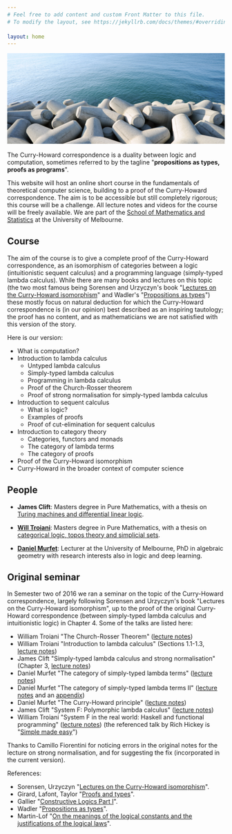 ```yaml
---
# Feel free to add content and custom Front Matter to this file.
# To modify the layout, see https://jekyllrb.com/docs/themes/#overriding-theme-defaults

layout: home
---
```


![Ocean and concrete](water-cut.png?w=1740&h=724&fit=crop&crop=center&auto=format)

The Curry-Howard correspondence is a duality between logic and computation, sometimes referred to by the tagline "**propositions as types, proofs as programs**". 

This website will host an online short course in the fundamentals of theoretical computer science, building to a proof of the Curry-Howard correspondence. The aim is to be accessible but still completely rigorous; this course will be a challenge. All lecture notes and videos for the course will be freely available. We are part of the [School of Mathematics and Statistics](https://ms.unimelb.edu.au/home) at the University of Melbourne.

## Course

The aim of the course is to give a complete proof of the Curry-Howard correspondence, as an isomorphism of categories between a logic (intuitionistic sequent calculus) and a programming language (simply-typed lambda calculus). While there are many books and lectures on this topic (the two most famous being Sorensen and Urzyczyn's book "[Lectures on the Curry-Howard isomorphism](http://bookzz.org/s/?q=Lectures+on+the+Curry-Howard+Isomorphism&yearFrom=&yearTo=&language=&extension=&t=0)" and Wadler's "[Propositions as types](http://homepages.inf.ed.ac.uk/wadler/papers/propositions-as-types/propositions-as-types.pdf)") these mostly focus on natural deduction for which the Curry-Howard correspondence is (in our opinion) best described as an inspiring tautology; the proof has no content, and as mathematicians we are not satisfied with this version of the story.

Here is our version:

* What is computation?
* Introduction to lambda calculus
    * Untyped lambda calculus
    * Simply-typed lambda calculus
    * Programming in lambda calculus
    * Proof of the Church-Rosser theorem
    * Proof of strong normalisation for simply-typed lambda calculus
* Introduction to sequent calculus
    * What is logic?
    * Examples of proofs
    * Proof of cut-elimination for sequent calculus
* Introduction to category theory
    * Categories, functors and monads
    * The category of lambda terms
    * The category of proofs
* Proof of the Curry-Howard isomorphism
* Curry-Howard in the broader context of computer science

## People

* **James Clift**: Masters degree in Pure Mathematics, with a thesis on [Turing machines and differential linear logic](http://therisingsea.org/notes/MScThesisJamesClift.pdf).

* **[Will Troiani](https://williamtroiani.github.io/)**: Masters degree in Pure Mathematics, with a thesis on [categorical logic, topos theory and simplicial sets](https://williamtroiani.github.io/pdfs/FiniteSimplicialSetsareAlgorithms.pdf).

* **[Daniel Murfet](http://therisingsea.org/)**: Lecturer at the University of Melbourne, PhD in algebraic geometry with research interests also in logic and deep learning.

## Original seminar

In Semester two of 2016 we ran a seminar on the topic of the Curry-Howard correspondence, largely following Sorensen and Urzyczyn's book "Lectures on the Curry-Howard isomorphism", up to the proof of the original Curry-Howard correspondence (between simply-typed lambda calculus and intuitionistic logic) in Chapter 4. Some of the talks are listed here:

  * William Troiani "The Church-Rosser Theorem" ([lecture notes](http://therisingsea.org/notes/talk-will-churchrosser.pdf))
  * William Troiani "Introduction to lambda calculus" (Sections 1.1-1.3, [lecture notes](http://therisingsea.org/notes/talk-will-lambda.pdf))
  * James Clift "Simply-typed lambda calculus and strong normalisation" (Chapter 3, [lecture notes](http://therisingsea.org/notes/talk-james-simplytyped.pdf))
  * Daniel Murfet "The category of simply-typed lambda terms" ([lecture notes](http://therisingsea.org/notes/talk-catsimplytyped.pdf))
  * Daniel Murfet "The category of simply-typed lambda terms II" ([lecture notes](http://therisingsea.org/notes/talk-catsimplytyped2.pdf) and an [appendix](http://therisingsea.org/notes/talk-catsimplytyped2-cuts.pdf))
  * Daniel Murfet "The Curry-Howard principle" ([lecture notes](http://therisingsea.org/notes/talk-ch.pdf))
  * James Clift "System F: Polymorphic lambda calculus" ([lecture notes](http://therisingsea.org/notes/talk-james-systemF.pdf))
  * William Troiani "System F in the real world: Haskell and functional programming" ([lecture notes](http://therisingsea.org/notes/talk-will-haskell.pdf)) (the referenced talk by Rich Hickey is "[Simple made easy](https://www.infoq.com/presentations/Simple-Made-Easy)")
  
Thanks to Camillo Fiorentini for noticing errors in the original notes for the lecture on strong normalisation, and for suggesting the fix (incorporated in the current version).  

References:

  * Sorensen, Urzyczyn "[Lectures on the Curry-Howard isomorphism](http://bookzz.org/s/?q=Lectures+on+the+Curry-Howard+Isomorphism&yearFrom=&yearTo=&language=&extension=&t=0)".
  * Girard, Lafont, Taylor "[Proofs and types](http://www.paultaylor.eu/stable/prot.pdf)".
  * Gallier "[Constructive Logics Part I](https://ai2-s2-pdfs.s3.amazonaws.com/55ec/dffd387d44e3d939a8a7dacf7c655a84a793.pdf)".
  * Wadler "[Propositions as types](http://homepages.inf.ed.ac.uk/wadler/papers/propositions-as-types/propositions-as-types.pdf)".
  * Martin-Lof "[On the meanings of the logical constants and the justifications of the logical laws](https://www.andrew.cmu.edu/user/ulrikb/80-518-818/MartinLof83.pdf)".
